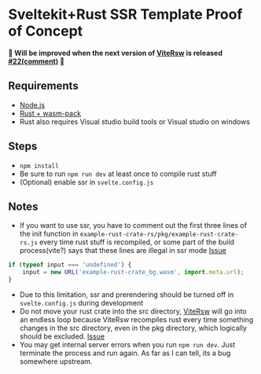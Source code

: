 # Sveltekit+Rust SSR Template Proof of Concept
**🚧 Will be improved when the next version of [ViteRsw](https://github.com/lencx/vite-plugin-rsw) is released [#22(comment)](https://github.com/lencx/vite-plugin-rsw/issues/22#issuecomment-929752914) 🚧**
## Requirements
- [Node.js](https://nodejs.org/en/)
- [Rust + wasm-pack](https://rustwasm.github.io/docs/book/game-of-life/setup.html)
- Rust also requires Visual studio build tools or Visual studio on windows

## Steps
- `npm install`
- Be sure to run `npm run dev` at least once to compile rust stuff
- (Optional) enable ssr in `svelte.config.js`
  
## Notes
- If you want to use ssr, you have to comment out the first three lines of the init function in `example-rust-crate-rs/pkg/example-rust-crate-rs.js` every time rust stuff is recompiled, or some part of the build process(vite?) says that these lines are illegal in ssr mode [Issue](https://github.com/lencx/vite-plugin-rsw/issues/23)

```javascript
if (typeof input === 'undefined') {
	input = new URL('example-rust-crate_bg.wasm', import.meta.url);
}
```
- Due to this limitation, ssr and prerendering should be turned off in `svelte.config.js` during development
- Do not move your rust crate into the src directory, [ViteRsw](https://github.com/lencx/vite-plugin-rsw) will go into an endless loop because ViteRsw recompiles rust every time something changes in the src directory, even in the pkg directory, which logically should be excluded. [Issue](https://github.com/lencx/vite-plugin-rsw/issues/24)
- You may get internal server errors when you run `npm run dev`. Just terminate the process and run again. As far as I can tell, its a bug somewhere upstream.
